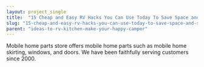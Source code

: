 ```yaml
---
layout: project_single
title:  "15 Cheap and Easy RV Hacks You Can Use Today To Save Space and Stay Organized"
slug: "15-cheap-and-easy-rv-hacks-you-can-use-today-to-save-space-and-stay-organized"
parent: "ideas-to-rv-kitchen-make-your-happy-camper"
---
```

Mobile home parts store offers mobile home parts such as mobile home skirting, windows, and doors. We have been faithfully serving customers since 2000.